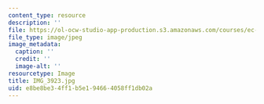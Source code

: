 ```yaml
---
content_type: resource
description: ''
file: https://ol-ocw-studio-app-production.s3.amazonaws.com/courses/ec-721-wheelchair-design-in-developing-countries-spring-2009/e8be8be34ff1b5e194664058ff1db02a_IMG_3923.jpg
file_type: image/jpeg
image_metadata:
  caption: ''
  credit: ''
  image-alt: ''
resourcetype: Image
title: IMG_3923.jpg
uid: e8be8be3-4ff1-b5e1-9466-4058ff1db02a
---
```

